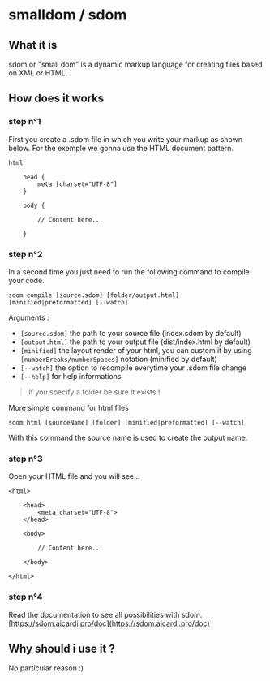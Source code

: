 # smalldom / sdom

## What it is

sdom or "small dom" is a dynamic markup language for creating files based on XML or HTML.

## How does it works

### step n°1

First you create a .sdom file in which you write your markup as shown below.
For the exemple we gonna use the HTML document pattern.

```
html

    head {
        meta [charset="UTF-8"]
    }

    body {

        // Content here...

    }
```

### step n°2

In a second time you just need to run the following command to compile your code.

`sdom compile [source.sdom] [folder/output.html] [minified|preformatted] [--watch]`

Arguments :
- `[source.sdom]` the path to your source file (index.sdom by default)
- `[output.html]` the path to your output file (dist/index.html by default)
- `[minified]` the layout render of your html, you can custom it by using `[numberBreaks/numberSpaces]` notation (minified by default)
- `[--watch]` the option to recompile everytime your .sdom file change
- `[--help]` for help informations

> If you specify a folder be sure it exists !

More simple command for html files

`sdom html [sourceName] [folder] [minified|preformatted] [--watch]`

With this command the source name is used to create the output name.

### step n°3

Open your HTML file and you will see...

```
<html>

    <head>
        <meta charset="UTF-8">
    </head>

    <body>

        // Content here...

    </body>

</html>
```

### step n°4

Read the documentation to see all possibilities with sdom.
[https://sdom.aicardi.pro/doc](https://sdom.aicardi.pro/doc)

## Why should i use it ?

No particular reason :)